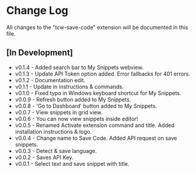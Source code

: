 # Change Log

All changes to the "tcw-save-code" extension will be documented in this file.

## [In Development]

* v0.1.4 - Added search bar to My Snippets webview.
* v0.1.3 - Update API Token option added. Error fallbacks for 401 errors.
* v0.1.2 - Documentation edit.
* v0.1.1 - Update in instructions & commands.
* v0.1.0 - Fixed typo in Windows keyboard shortcut for My Snippets.
* v0.0.9 - Refresh button added to My Snippets.
* v0.0.8 - 'Go to Dashboard' button added to My Snippets.
* v0.0.7 - View snippets in grid view.
* v0.0.6 - You can now view snippets inside editor! 
* v0.0.5 - Renamed Activate extension command and title. Added installation instructions & logo.
* v0.0.4 - Change name to Save Code. Added API request on save snippets.
* v0.0.3 - Detect & save language.
* v0.0.2 - Saves API Key.
* v0.0.1 - Select text and save snippet with title. 


